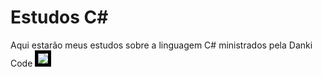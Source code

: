# Estudos C#
Aqui estarão meus estudos sobre a linguagem C# ministrados pela Danki Code  <img style= "border: 5px solid black; height = 100" src ="https://avatars.githubusercontent.com/u/97468327?s=280&v=4" />
